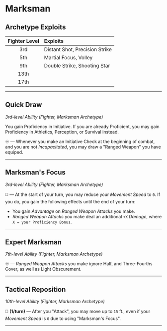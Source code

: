 # Marksman

## Archetype Exploits

| Fighter Level | Exploits                       |
|:-------------:|:-------------------------------|
|      3rd      | Distant Shot, Precision Strike |
|      5th      | Martial Focus, Volley          |
|      9th      | Double Strike, Shooting Star   |
|     13th      |                                |
|     17th      |                                |

---

## Quick Draw
*3rd-level Ability (Fighter, Marksman Archetype)*  

You gain Proficiency in Initiative. If you are already Proficient, you may gain Proficiency in Athletics, Perception, or Survival instead.

♾️ — Whenever you make an Initiative Check at the beginning of combat, and you are not *Incapacitated*, you may draw a "Ranged Weapon" you have equiped.

---

## Marksman's Focus
*3rd-level Ability (Fighter, Marksman Archetype)*  

◻️ — At the start of your turn, you may reduce your *Movement Speed* to `0`. If you do, you gain the following effects until the end of your turn:
* You gain *Advantage* on *Ranged Weapon Attacks* you make.
* *Ranged Weapon Attacks* you make deal an additional `+X` *Damage*, where `X = your Proficiency Bonus`.

---

## Expert Marksman
*7th-level Ability (Fighter, Marksman Archetype)*  

♾️ — *Ranged Weapon Attacks* you make ignore Half, and Three-Fourths Cover, as well as Light Obscurement.

---

## Tactical Reposition
*10th-level Ability (Fighter, Marksman Archetype)*  

◻️ **(1/turn)** — After you "Attack", you may move up to `15` ft., even if your *Movement Speed* is `0` due to using "Marksman's Focus".

---
